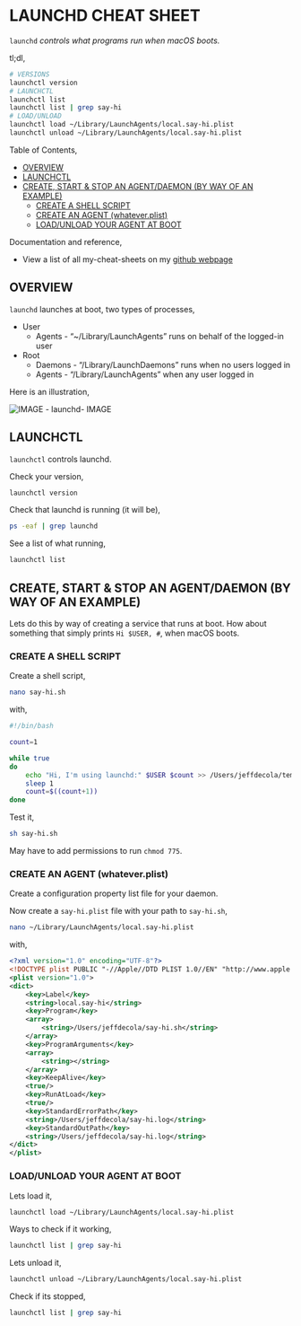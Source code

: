 # LAUNCHD CHEAT SHEET

`launchd` _controls what programs run when macOS boots._

tl;dl,

```bash
# VERSIONS
launchctl version
# LAUNCHCTL
launchctl list
launchctl list | grep say-hi
# LOAD/UNLOAD
launchctl load ~/Library/LaunchAgents/local.say-hi.plist
launchctl unload ~/Library/LaunchAgents/local.say-hi.plist
```

Table of Contents,

* [OVERVIEW](https://github.com/JeffDeCola/my-cheat-sheets/tree/master/software/development/operating-systems/macos/launchd-cheat-sheet#overview)
* [LAUNCHCTL](https://github.com/JeffDeCola/my-cheat-sheets/tree/master/software/development/operating-systems/macos/launchd-cheat-sheet#launchctl)
* [CREATE, START & STOP AN AGENT/DAEMON (BY WAY OF AN EXAMPLE)](https://github.com/JeffDeCola/my-cheat-sheets/tree/master/software/development/operating-systems/macos/launchd-cheat-sheet#create-start--stop-an-agentdaemon-by-way-of-an-example)
  * [CREATE A SHELL SCRIPT](https://github.com/JeffDeCola/my-cheat-sheets/tree/master/software/development/operating-systems/macos/launchd-cheat-sheet#create-a-shell-script)
  * [CREATE AN AGENT (whatever.plist)](https://github.com/JeffDeCola/my-cheat-sheets/tree/master/software/development/operating-systems/macos/launchd-cheat-sheet#create-an-agent-whateverplist)
  * [LOAD/UNLOAD YOUR AGENT AT BOOT](https://github.com/JeffDeCola/my-cheat-sheets/tree/master/software/development/operating-systems/macos/launchd-cheat-sheet#loadunload-your-agent-at-boot)

Documentation and reference,

* View a list of all my-cheat-sheets on my
  [github webpage](https://jeffdecola.github.io/my-cheat-sheets/)

## OVERVIEW

`launchd` launches at boot, two types of processes,

* User
  * Agents - “~/Library/LaunchAgents” runs on behalf of the logged-in user
* Root
  * Daemons - “/Library/LaunchDaemons” runs when no users logged in
  * Agents - “/Library/LaunchAgents” when any user logged in

Here is an illustration,

![IMAGE - launchd- IMAGE](../../../../../docs/pics/launchd.jpg)

## LAUNCHCTL

`launchctl` controls launchd.

Check your version,

```bash
launchctl version
```

Check that launchd is running (it will be),

```bash
ps -eaf | grep launchd
```

See a list of what running,

```bash
launchctl list
```

## CREATE, START & STOP AN AGENT/DAEMON (BY WAY OF AN EXAMPLE)

Lets do this by way of creating a service that runs at boot.
How about something that simply prints `Hi $USER, #`,
when macOS boots.

### CREATE A SHELL SCRIPT

Create a shell script,

```bash
nano say-hi.sh
```

with,

```sh
#!/bin/bash

count=1

while true
do
    echo "Hi, I'm using launchd:" $USER $count >> /Users/jeffdecola/temp-from-say-hi.txt
    sleep 1
    count=$((count+1))
done
```

Test it,

```bash
sh say-hi.sh
```

May have to add permissions to run `chmod 775`.

### CREATE AN AGENT (whatever.plist)

Create a configuration property list file for your daemon.

Now create a `say-hi.plist` file with your path to `say-hi.sh`,

```bash
nano ~/Library/LaunchAgents/local.say-hi.plist
```

with,

```xml
<?xml version="1.0" encoding="UTF-8"?>
<!DOCTYPE plist PUBLIC "-//Apple//DTD PLIST 1.0//EN" "http://www.apple.com/DTDs/PropertyList-1.0.dtd">
<plist version="1.0">
<dict>
    <key>Label</key>
    <string>local.say-hi</string>
    <key>Program</key>
    <array>
        <string>/Users/jeffdecola/say-hi.sh</string>
    </array>
    <key>ProgramArguments</key>
    <array>
        <string></string>
    </array>
    <key>KeepAlive</key>
    <true/>
    <key>RunAtLoad</key>
    <true/>
    <key>StandardErrorPath</key>
    <string>/Users/jeffdecola/say-hi.log</string>
    <key>StandardOutPath</key>
    <string>/Users/jeffdecola/say-hi.log</string>
</dict>
</plist>
```

### LOAD/UNLOAD YOUR AGENT AT BOOT

Lets load it,

```bash
launchctl load ~/Library/LaunchAgents/local.say-hi.plist
```

Ways to check if it working,

```bash
launchctl list | grep say-hi
```

Lets unload it,

```bash
launchctl unload ~/Library/LaunchAgents/local.say-hi.plist
```

Check if its stopped,

```bash
launchctl list | grep say-hi
```
